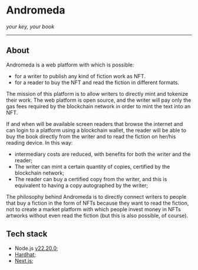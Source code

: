 # Andromeda

*your key, your book*

------

## About

Andromeda is a web platform with which is possible:

* for a writer to publish any kind of fiction work as NFT.
* for a reader to buy the NFT and read the fiction in different formats.

The mission of this platform is to allow writers to directly mint and tokenize their work.
The web platform is open source, and the writer will pay only the gas fees required by the blockchain network in order to mint the text into an NFT.

If and when will be available screen readers that browse the internet and can login to a platform using a blockchain wallet, the reader will be able to buy the book directly from the writer and to read the fiction on her/his reading device. In this way:

* intermediary costs are reduced, with benefits for both the writer and the reader;
* The writer can mint a certain quantity of copies, certified by the blockchain network;
* The reader can buy a certified copy from the writer, and this is equivalent to having a copy autographed by the writer; 

The philosophy behind Andromeda is to directly connect writers to people that buy a fiction in the form of NFTs because they want to read the fiction, not to create a market platform with which people invest money in NFTs artworks without even read the fiction (but this is also possible, of course). 


## Tech stack

* Node.js [v22.20.0](https://nodejs.org/en);
* [Hardhat](https://hardhat.org/docs/getting-started);
* [Next.js](https://nextjs.org/docs/app/getting-started/installation);
